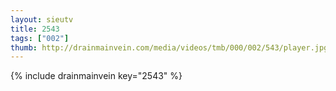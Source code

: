 ```yaml
--- 
layout: sieutv
title: 2543
tags: ["002"]
thumb: http://drainmainvein.com/media/videos/tmb/000/002/543/player.jpg
---
```

{% include drainmainvein key="2543" %} 
